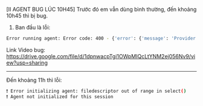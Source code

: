 [II AGENT BUG LÚC 10H45]
Trước đó em vẫn dùng bình thường, đến khoảng 10h45 thì bị bug. 

1. Ban đầu là lỗi: 

```bash
Error running agent: Error code: 400 - {'error': {'message': 'Provider returned error', 'code': 400, 'metadata': {'raw': '{"type":"error","error":{"type":"invalid_request_error","message":"messages.1.content.0.text.text: Input should be a valid string"}}', 'provider_name': 'Anthropic'}}, 'user_id': 'user_2xg091Oyl2aXabutYXFRr5ArDR5'}
```
Link Video bug: https://drive.google.com/file/d/1dpnwacpTgi1OWpMIQcLtYNM2ej056Nv9/view?usp=sharing

----
Đến khoảng 11h thì lỗi: 
```bash
❗ Error initializing agent: filedescriptor out of range in select()
❗ Agent not initialized for this session
```